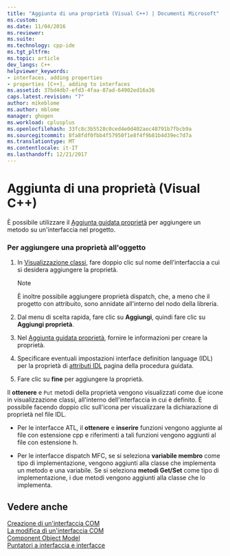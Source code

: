 ```yaml
---
title: "Aggiunta di una proprietà (Visual C++) | Documenti Microsoft"
ms.custom: 
ms.date: 11/04/2016
ms.reviewer: 
ms.suite: 
ms.technology: cpp-ide
ms.tgt_pltfrm: 
ms.topic: article
dev_langs: C++
helpviewer_keywords:
- interfaces, adding properties
- properties [C++], adding to interfaces
ms.assetid: 37bd4db7-efd3-4faa-87ad-64902ed16a36
caps.latest.revision: "7"
author: mikeblome
ms.author: mblome
manager: ghogen
ms.workload: cplusplus
ms.openlocfilehash: 33fc8c3b5528c0ced4e0d402aec48791b7fbcb9a
ms.sourcegitcommit: 8fa8fdf0fbb4f57950f1e8f4f9b81b4d39ec7d7a
ms.translationtype: MT
ms.contentlocale: it-IT
ms.lasthandoff: 12/21/2017
---
```

# <a name="adding-a-property-visual-c"></a>Aggiunta di una proprietà (Visual C++)
È possibile utilizzare il [Aggiunta guidata proprietà](../ide/names-add-property-wizard.md) per aggiungere un metodo su un'interfaccia nel progetto.  
  
### <a name="to-add-a-property-to-your-object"></a>Per aggiungere una proprietà all'oggetto  
  
1.  In [Visualizzazione classi](http://msdn.microsoft.com/en-us/8d7430a9-3e33-454c-a9e1-a85e3d2db925), fare doppio clic sul nome dell'interfaccia a cui si desidera aggiungere la proprietà.  
  
    > [!NOTE]
    >  È inoltre possibile aggiungere proprietà dispatch, che, a meno che il progetto con attribuito, sono annidate all'interno del nodo della libreria.  
  
2.  Dal menu di scelta rapida, fare clic su **Aggiungi**, quindi fare clic su **Aggiungi proprietà**.  
  
3.  Nel [Aggiunta guidata proprietà](../ide/names-add-property-wizard.md), fornire le informazioni per creare la proprietà.  
  
4.  Specificare eventuali impostazioni interface definition language (IDL) per la proprietà di [attributi IDL](../ide/idl-attributes-add-property-wizard.md) pagina della procedura guidata.  
  
5.  Fare clic su **fine** per aggiungere la proprietà.  
  
 Il **ottenere** e `Put` metodi della proprietà vengono visualizzati come due icone in visualizzazione classi, all'interno dell'interfaccia in cui è definito. È possibile facendo doppio clic sull'icona per visualizzare la dichiarazione di proprietà nel file IDL.  
  
-   Per le interfacce ATL, il **ottenere** e **inserire** funzioni vengono aggiunte al file con estensione cpp e riferimenti a tali funzioni vengono aggiunti al file con estensione h.  
  
-   Per le interfacce dispatch MFC, se si seleziona **variabile membro** come tipo di implementazione, vengono aggiunti alla classe che implementa un metodo e una variabile. Se si seleziona **metodi Get/Set** come tipo di implementazione, i due metodi vengono aggiunti alla classe che lo implementa.  
  
## <a name="see-also"></a>Vedere anche  
 [Creazione di un'interfaccia COM](../ide/creating-a-com-interface-visual-cpp.md)   
 [La modifica di un'interfaccia COM](../ide/editing-a-com-interface.md)   
 [Component Object Model](http://msdn.microsoft.com/library/windows/desktop/ms694363)   
 [Puntatori a interfaccia e interfacce](http://msdn.microsoft.com/library/windows/desktop/ms688484)